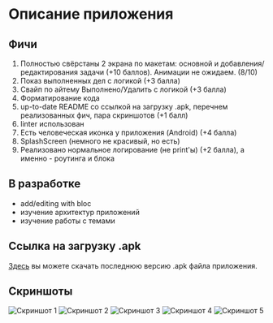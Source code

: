 # Описание приложения

## Фичи

1. Полностью свёрстаны 2 экрана по макетам: основной и добавления/редактирования задачи (+10 баллов). Анимации не ожидаем. (8/10)
2. Показ выполненных дел с логикой (+3 балла)
3. Свайп по айтему Выполнено/Удалить с логикой (+3 балла)
4. Форматирование кода
5. up-to-date README со ссылкой на загрузку .apk, перечнем реализованных фич, пара скриншотов (+1 балл)
6. linter использован
7. Есть человеческая иконка у приложения (Android) (+4 балла)
8. SplashScreen (немного не красивый, но есть)
9. Реализовано нормальное логирование (не print'ы) (+2 балла), а именно - роутинга и блока

## В разработке

- add/editing with bloc
- изучение архитектур приложений
- изучение работы с темами

## Ссылка на загрузку .apk

[Здесь](https://disk.yandex.ru/d/cnEVc-sqZTsDlA) вы можете скачать последнюю версию .apk файла приложения.

## Скриншоты

![Скриншот 1](https://sun9-79.userapi.com/impg/KvYxMOjEKLJr-WglvHiqzW6PjCOBEEOLGBD7oQ/rtTJL5WKst8.jpg?size=972x2160&quality=96&sign=fc20df83588095929e96876ee65a12b6&type=album)
![Скриншот 2](https://sun9-30.userapi.com/impg/ertrJB9-MhMro5mZgxk-YDtyJhmHVN2WlHIrpg/U4zBOBem89c.jpg?size=972x2160&quality=96&sign=7ce4ae372a4997c98f1308ee7496cded&type=album)
![Скриншот 3](https://sun9-80.userapi.com/impg/hGihb1g4szWnHa7izhECU_C4hwlyyCmQOR6-JA/7fqufASkGCg.jpg?size=972x2160&quality=96&sign=42c70b95ddda87a3e882ab073fb7d2f2&type=album)
![Скриншот 4](https://sun9-13.userapi.com/impg/vDPE2CvO25AL8Fym8proZME_ocYglMn73MNUZA/XjwLqY8i0sw.jpg?size=972x2160&quality=96&sign=f2fadcc40f77d78a53282ae469c17a36&type=album)
![Скриншот 5](https://sun9-23.userapi.com/impg/6MgL-DJrQNV3G4158vVFLzpIqw30FWj96jGpEg/s7-4RTS-B6Q.jpg?size=972x2160&quality=96&sign=6948c32627db5bb7e65a5536b1c307f6&type=album)
